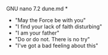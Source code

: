   GNU nano 7.2                                                                                                                                            dune.md *                                                                                                                                                    
- "May the Force be with you"
- "I find your lack of faith disturbing"
- "I am your father"
- "Do or do not. There is no try"
- "I've got a bad feeling about this"
